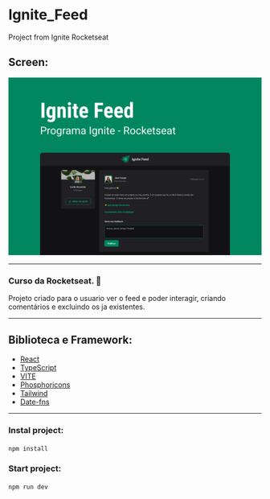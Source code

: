 # Ignite_Feed
 Project from Ignite Rocketseat

## Screen:
<img src="github\Capa.png" alt="Capa do desafio Coffee Delivery" />

---

### Curso da Rocketseat. 🚀
Projeto criado para o usuario ver o feed e poder interagir, criando comentários e excluindo os ja existentes.

---

## Biblioteca e Framework:

* [React](https://pt-br.reactjs.org/)
* [TypeScript](https://www.typescriptlang.org/)
* [VITE](https://vitejs.dev/)
* [Phosphoricons](https://phosphoricons.com/)
* [Tailwind](https://tailwindcss.com/)
* [Date-fns](https://www.npmjs.com/package/date-fns)

---

### Instal project:
`npm install`

### Start project:
`npm run dev`
